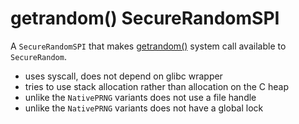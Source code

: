 getrandom() SecureRandomSPI
===========================

A `SecureRandomSPI` that makes [getrandom()](http://man7.org/linux/man-pages/man2/getrandom.2.html) system call available to `SecureRandom`.


* uses syscall, does not depend on glibc wrapper
* tries to use stack allocation rather than allocation on the C heap
* unlike the `NativePRNG` variants does not use a file handle
* unlike the `NativePRNG` variants does not have a global lock

